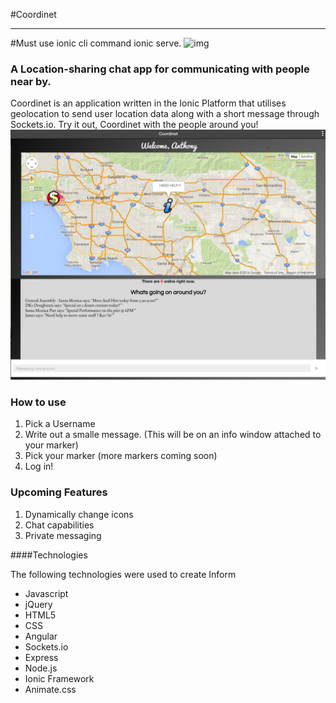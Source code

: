 #Coordinet

***
#Must use ionic cli command ionic serve.
![img](https://i.imgur.com/qxJxhum.png)
### A Location-sharing chat app for communicating with people near by.

Coordinet is an application written in the Ionic Platform that utilises 
geolocation to send user location data along with a short message through Sockets.io. Try it out,
Coordinet with the people around you!
![Coordinet](/www/img/coordinet.png) 
### How to use
1. Pick a Username
2. Write out a smalle message. (This will be on an info window attached to your marker)
3. Pick your marker (more markers coming soon)
4. Log in!

### Upcoming Features
1. Dynamically change icons
2. Chat capabilities
3. Private messaging

####Technologies

The following technologies were used to create Inform

* Javascript
* jQuery
* HTML5
* CSS
* Angular
* Sockets.io
* Express
* Node.js
* Ionic Framework
* Animate.css

